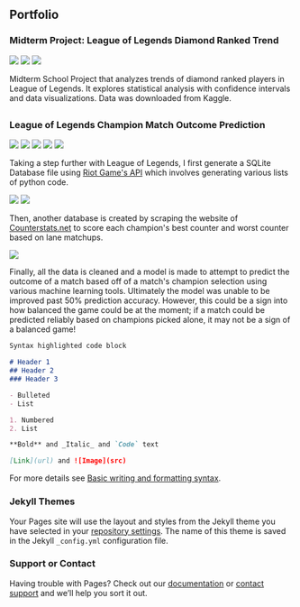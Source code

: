 ## Portfolio
### Midterm Project: League of Legends Diamond Ranked Trend

[![](https://img.shields.io/badge/Jupyter-Open_Notebook-EE4C2C?logo=Jupyter)](projects/Midterm-Project.html)
[![](https://img.shields.io/badge/Data_Report-View_PDF-EE4C2C?logo=Reader)](projects/Midterm-Assignment.pdf) 
[![](https://img.shields.io/badge/Raw_Data-View_csv-1ED760?logo=Excel)](projects/high_diamond_ranked_10min.csv)

Midterm School Project that analyzes trends of diamond ranked players in League of Legends. It explores statistical analysis with confidence intervals and data visualizations. Data was downloaded from Kaggle. 
## 
### League of Legends Champion Match Outcome Prediction

[![](https://img.shields.io/badge/Python-Open_Python-EE4C2C?logo=Python)](projects/lolproject/riotlist.py)
[![](https://img.shields.io/badge/Python-Open_Python-EE4C2C?logo=Python)](projects/lolproject/riotlistprt2.py)
[![](https://img.shields.io/badge/Python-Open_Python-EE4C2C?logo=Python)](projects/lolproject/riotlistprt3.py)
[![](https://img.shields.io/badge/Python-Open_Python-EE4C2C?logo=Python)](projects/lolproject/lolmatchdata.py)
[![](https://img.shields.io/badge/SQLite-Open_SQL-EE4C2C?logo=SQL)](projects/lolproject/LOL_Match_Champion_Database.sqlite3)

Taking a step further with League of Legends, I first generate a SQLite Database file using [Riot Game's API](https://developer.riotgames.com/) which involves generating various lists of python code. 

[![](https://img.shields.io/badge/Python-Open_Python-EE4C2C?logo=Python)](projects/lolproject/champcounterscrape.py)
[![](https://img.shields.io/badge/SQLite-Open_SQL-EE4C2C?logo=SQL)](projects/lolproject/Champ_Counter.sqlite3)

Then, another database is created by scraping the website of [Counterstats.net](https://www.counterstats.net/) to score each champion's best counter and worst counter based on lane matchups. 

[![](https://img.shields.io/badge/Jupyter-Open_Notebook-EE4C2C?logo=Jupyter)](projects/Riot_Champion_Match_Analysis.html)

Finally, all the data is cleaned and a model is made to attempt to predict the outcome of a match based off of a match's champion selection using various machine learning tools. Ultimately the model was unable to be improved past 50% prediction accuracy. However, this could be a sign into how balanced the game could be at the moment; if a match could be predicted reliably based on champions picked alone, it may not be a sign of a balanced game! 

```markdown
Syntax highlighted code block

# Header 1
## Header 2
### Header 3

- Bulleted
- List

1. Numbered
2. List

**Bold** and _Italic_ and `Code` text

[Link](url) and ![Image](src)
```

For more details see [Basic writing and formatting syntax](https://docs.github.com/en/github/writing-on-github/getting-started-with-writing-and-formatting-on-github/basic-writing-and-formatting-syntax).

### Jekyll Themes

Your Pages site will use the layout and styles from the Jekyll theme you have selected in your [repository settings](https://github.com/conrad-cruz/conrad-cruz.github.io/settings/pages). The name of this theme is saved in the Jekyll `_config.yml` configuration file.

### Support or Contact

Having trouble with Pages? Check out our [documentation](https://docs.github.com/categories/github-pages-basics/) or [contact support](https://support.github.com/contact) and we’ll help you sort it out.
